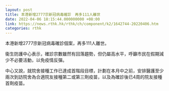 ```yaml
---
layout: post
title: 本港新增2777宗新冠病毒確診　再多111人離世
date: 2022-04-06 18:15:44.000000000 +08:00
link: https://news.rthk.hk/rthk/ch/component/k2/1642744-20220406.htm
categories: rthk
---
```


本港新增2777宗新冠病毒確診個案，再多111人離世。

衞生防護中心表示，確診宗數雖然有回落趨勢，但仍屬高水平，呼籲市民在假期減少不必要活動，以免疫情反彈。

中心又說，就院舍接種工作已達成首階段目標，計劃在本月中之前，安排醫護至少兩次到訪院舍為合適院友接種第二或第三劑疫苗，以及為確診後已4周的院友接種首劑疫苗。
